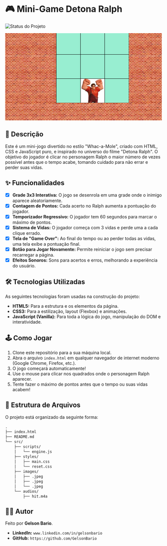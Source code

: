# 🎮 Mini-Game Detona Ralph

![Status do Projeto](https://img.shields.io/badge/status-conclu%C3%ADdo-green)

![Prévia do Jogo](./src/images/preview.png)

## 📝 Descrição

Este é um mini-jogo divertido no estilo "Whac-a-Mole", criado com HTML, CSS e JavaScript puro, e inspirado no universo do filme "Detona Ralph". O objetivo do jogador é clicar no personagem Ralph o maior número de vezes possível antes que o tempo acabe, tomando cuidado para não errar e perder suas vidas.

## ✨ Funcionalidades

-   [x] **Grade 3x3 Interativa:** O jogo se desenrola em uma grade onde o inimigo aparece aleatoriamente.
-   [x] **Contagem de Pontos:** Cada acerto no Ralph aumenta a pontuação do jogador.
-   [x] **Temporizador Regressivo:** O jogador tem 60 segundos para marcar o máximo de pontos.
-   [x] **Sistema de Vidas:** O jogador começa com 3 vidas e perde uma a cada clique errado.
-   [x] **Tela de "Game Over":** Ao final do tempo ou ao perder todas as vidas, uma tela exibe a pontuação final.
-   [x] **Botão para Jogar Novamente:** Permite reiniciar o jogo sem precisar recarregar a página.
-   [x] **Efeitos Sonoros:** Sons para acertos e erros, melhorando a experiência do usuário.

## 🛠️ Tecnologias Utilizadas

As seguintes tecnologias foram usadas na construção do projeto:

-   **HTML5:** Para a estrutura e os elementos da página.
-   **CSS3:** Para a estilização, layout (Flexbox) e animações.
-   **JavaScript (Vanilla):** Para toda a lógica do jogo, manipulação do DOM e interatividade.

## 🕹️ Como Jogar

1.  Clone este repositório para a sua máquina local.
2.  Abra o arquivo `index.html` em qualquer navegador de internet moderno (Google Chrome, Firefox, etc.).
3.  O jogo começará automaticamente!
4.  Use o mouse para clicar nos quadrados onde o personagem Ralph aparecer.
5.  Tente fazer o máximo de pontos antes que o tempo ou suas vidas acabem!

## 📂 Estrutura de Arquivos

O projeto está organizado da seguinte forma:

```
.
├── index.html
├── README.md
└── src/
    ├── scripts/
    │   └── engine.js
    ├── styles/
    │   ├── main.css
    │   └── reset.css
    ├── images/
    │   ├── .jpeg
    │   ├── .jpeg
    │   └── .jpeg
    └── audios/
        ├── hit.m4a
```

## 👨‍💻 Autor

Feito por **Gelson Bario**.

-   **LinkedIn:** `www.linkedin.com/in/gelsonbario`
-   **GitHub:** `https://github.com/GelsonBario`
